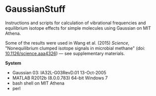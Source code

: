 # GaussianStuff
Instructions and scripts for calculation of vibrational frequencies and equilibrium isotope effects for simple molecules using Gaussian on MIT Athena.

Some of the results were used in Wang et al. (2015) _Science_, "Nonequilibrium clumped isotope signals in microbial methane" (doi: [10.1126/science.aaa4326](http://dx.doi.org/10.1126/science.aaa4326)) &mdash; see supplementary materials.

**System**
* Gaussian 03: IA32L-G03RevD.01 13-Oct-2005
* MATLAB R2012b (8.0.0.783) 64-bit Windows 7
* bash shell on MIT Athena
* perl